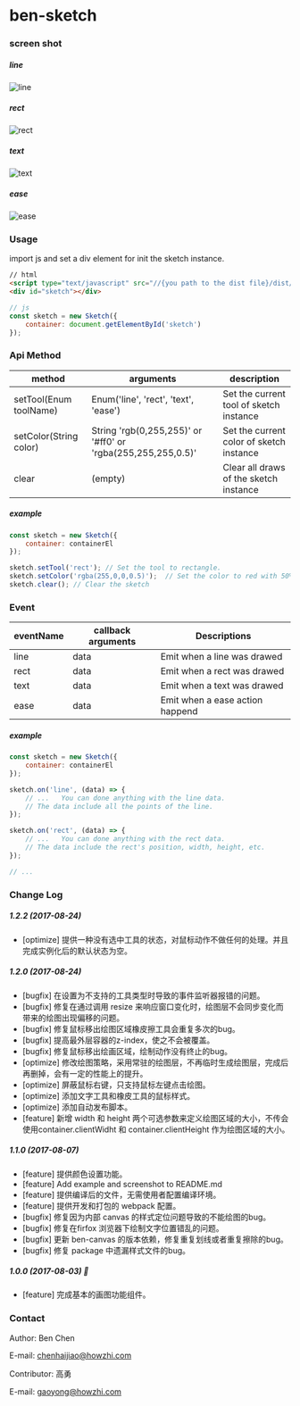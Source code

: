 # ben-sketch

### screen shot

##### line

![line](./screenshot/line.gif)

##### rect

![rect](./screenshot/rect.gif)

##### text

![text](./screenshot/text.gif)

##### ease

![ease](./screenshot/ease.gif)

### Usage

import js and set a div element for init the sketch instance.

```html
// html
<script type="text/javascript" src="//{you path to the dist file}/dist/sketch.js"></script>
<div id="sketch"></div>
```

```js
// js
const sketch = new Sketch({
    container: document.getElementById('sketch')
});
```

### Api Method

| method | arguments | description |
| ------ | --------- | ----------- |
| setTool(Enum toolName) | Enum('line', 'rect', 'text', 'ease') | Set the current tool of sketch instance |
| setColor(String color) | String 'rgb(0,255,255)' or '#ff0' or 'rgba(255,255,255,0.5)' | Set the current color of sketch instance |
| clear | (empty) | Clear all draws of the sketch instance |

##### example

```js
const sketch = new Sketch({
    container: containerEl
});

sketch.setTool('rect'); // Set the tool to rectangle.
sketch.setColor('rgba(255,0,0,0.5)');  // Set the color to red with 50% opacity.
sketch.clear(); // Clear the sketch
```

### Event

| eventName | callback arguments | Descriptions |
| --------- | ------------------ | ------------ |
| line | data | Emit when a line was drawed |
| rect | data | Emit when a rect was drawed |
| text | data | Emit when a text was drawed |
| ease | data | Emit when a ease action happend |

##### example

```js
const sketch = new Sketch({
    container: containerEl
});

sketch.on('line', (data) => {
    // ...   You can done anything with the line data. 
    // The data include all the points of the line.
});

sketch.on('rect', (data) => {
    // ...   You can done anything with the rect data. 
    // The data include the rect's position, width, height, etc.
});

// ...
```

### Change Log

##### 1.2.2 (2017-08-24)
* [optimize] 提供一种没有选中工具的状态，对鼠标动作不做任何的处理。并且完成实例化后的默认状态为空。

##### 1.2.0 (2017-08-24)
* [bugfix] 在设置为不支持的工具类型时导致的事件监听器报错的问题。
* [bugfix] 修复在通过调用 resize 来响应窗口变化时，绘图层不会同步变化而带来的绘图出现偏移的问题。
* [bugfix] 修复鼠标移出绘图区域橡皮擦工具会重复多次的bug。
* [bugfix] 提高最外层容器的z-index，使之不会被覆盖。
* [bugfix] 修复鼠标移出绘画区域，绘制动作没有终止的bug。
* [optimize] 修改绘图策略，采用常驻的绘图层，不再临时生成绘图层，完成后再删掉，会有一定的性能上的提升。
* [optimize] 屏蔽鼠标右键，只支持鼠标左键点击绘图。
* [optimize] 添加文字工具和橡皮工具的鼠标样式。
* [optimize] 添加自动发布脚本。
* [feature] 新增 width 和 height 两个可选参数来定义绘图区域的大小，不传会使用container.clientWidht 和 container.clientHeight 作为绘图区域的大小。

##### 1.1.0 (2017-08-07)
* [feature] 提供颜色设置功能。
* [feature] Add example and screenshot to README.md
* [feature] 提供编译后的文件，无需使用者配置编译环境。
* [feature] 提供开发和打包的 webpack 配置。
* [bugfix] 修复因为内部 canvas 的样式定位问题导致的不能绘图的bug。
* [bugfix] 修复在firfox 浏览器下绘制文字位置错乱的问题。
* [bugfix] 更新 ben-canvas 的版本依赖，修复重复划线或者重复擦除的bug。
* [bugfix] 修复 package 中遗漏样式文件的bug。

##### 1.0.0 (2017-08-03) 👏
* [feature] 完成基本的画图功能组件。

### Contact

Author: Ben Chen

E-mail: chenhaijiao@howzhi.com

Contributor: 高勇

E-mail: gaoyong@howzhi.com
